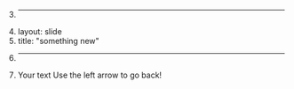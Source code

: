 3.	---
4.	layout: slide
5.	title: "something new"
6.	---
7.	Your text
Use the left arrow to go back!
